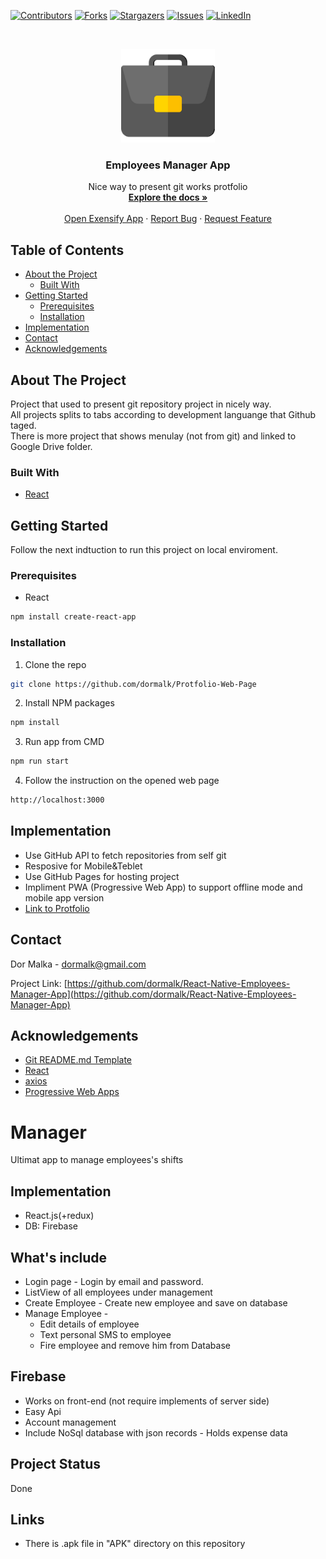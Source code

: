 <!--
*** Thanks for checking out this README Template. If you have a suggestion that would
*** make this better, please fork the repo and create a pull request or simply open
*** an issue with the tag "enhancement".
*** Thanks again! Now go create something AMAZING! :D
***
***
***
*** To avoid retyping too much info. Do a search and replace for the following:
*** github_username, repo, twitter_handle, email
-->





<!-- PROJECT SHIELDS -->
<!--
*** I'm using markdown "reference style" links for readability.
*** Reference links are enclosed in brackets [ ] instead of parentheses ( ).
*** See the bottom of this document for the declaration of the reference variables
*** for contributors-url, forks-url, etc. This is an optional, concise syntax you may use.
*** https://www.markdownguide.org/basic-syntax/#reference-style-links
-->
[![Contributors][contributors-shield]][contributors-url]
[![Forks][forks-shield]][forks-url]
[![Stargazers][stars-shield]][stars-url]
[![Issues][issues-shield]][issues-url]
[![LinkedIn][linkedin-shield]][linkedin-url]
<!--[![MIT License][license-shield]][license-url]-->



<!-- PROJECT LOGO -->
<br />
<p align="center">
  <a href="https://github.com/dormalk/React-Native-Employees-Manager-App">
    <img src="https://raw.githubusercontent.com/dormalk/Protfolio-Web-Page/master/public/icons/icon-192x192.png" alt="logo" width="150" height="150"/>
  </a>

  <h3 align="center">Employees Manager App</h3>

  <p align="center">
    Nice way to present git works protfolio
    <br />
    <a href="https://github.com/dormalk/React-Native-Employees-Manager-App"><strong>Explore the docs »</strong></a>
    <br />
    <br />
    <a href="https://goo.gl/iqtzZK" target="_blank">Open Exensify App</a>
    ·
    <a href="https://github.com/dormalk/React-Native-Employees-Manager-App/issues">Report Bug</a>
    ·
    <a href="https://github.com/dormalk/React-Native-Employees-Manager-App/issues">Request Feature</a>
  </p>
</p>



<!-- TABLE OF CONTENTS -->
## Table of Contents

* [About the Project](#about-the-project)
  * [Built With](#built-with)
* [Getting Started](#getting-started)
  * [Prerequisites](#prerequisites)
  * [Installation](#installation)
* [Implementation](#implementation)
* [Contact](#contact)
* [Acknowledgements](#acknowledgements)
<!--* [Contributing](#contributing)
* [Roadmap](#roadmap)
* [License](#license)-->



<!-- ABOUT THE PROJECT -->
## About The Project
  Project that used to present git repository project in nicely way.<br/>
  All projects splits to tabs according to development languange that Github taged. <br/>
  There is more project that shows menulay (not from git) and linked to Google Drive folder.
  
### Built With

  * [React](https://reactjs.org/)



<!-- GETTING STARTED -->
## Getting Started

Follow the next indtuction to run this project on local enviroment.
### Prerequisites

* React
```sh
npm install create-react-app
```

### Installation
 
1. Clone the repo
```sh
git clone https://github.com/dormalk/Protfolio-Web-Page
```
2. Install NPM packages
```sh
npm install
```
3. Run app from CMD
```sh
npm run start
```
4. Follow the instruction on the opened web page
```sh
http://localhost:3000
```

<!-- USAGE EXAMPLES -->
## Implementation
  - Use GitHub API to fetch repositories from self git
  - Resposive for Mobile&Teblet
  - Use GitHub Pages for hosting project
  - Impliment PWA (Progressive Web App) to support offline mode and mobile app version
  - <a href="http://bit.ly/dormalk-protfolio" target="_blank">Link to Protfolio</a>
<!--_For more examples, please refer to the [Documentation](https://example.com)_-->



<!-- ROADMAP -->
<!--## Roadmap

See the [open issues](https://github.com/dormalk/React-Native-Employees-Manager-App/issues) for a list of proposed features (and known issues).



CONTRIBUTING
## Contributing

Contributions are what make the open source community such an amazing place to be learn, inspire, and create. Any contributions you make are **greatly appreciated**.

1. Fork the Project
2. Create your Feature Branch (`git checkout -b feature/AmazingFeature`)
3. Commit your Changes (`git commit -m 'Add some AmazingFeature'`)
4. Push to the Branch (`git push origin feature/AmazingFeature`)
5. Open a Pull Request

-->

<!-- LICENSE
## License

Distributed under the MIT License. See `LICENSE` for more information.

-->

<!-- CONTACT -->
## Contact

Dor Malka - [dormalk@gmail.com](mailto:dormalk@gmail.com)

Project Link: [https://github.com/dormalk/React-Native-Employees-Manager-App](https://github.com/dormalk/React-Native-Employees-Manager-App)



<!-- ACKNOWLEDGEMENTS -->
## Acknowledgements

* [Git README.md Template](https://github.com/othneildrew/Best-README-Template)
* [React](https://reactjs.org/)
* [axios](https://github.com/axios/axios)
* [Progressive Web Apps](https://developers.google.com/web/progressive-web-apps)





<!-- MARKDOWN LINKS & IMAGES -->
<!-- https://www.markdownguide.org/basic-syntax/#reference-style-links -->
[contributors-shield]: https://img.shields.io/github/contributors/dormalk/React-Native-Employees-Manager-App.svg?style=flat-square
[contributors-url]: https://github.com/dormalk/React-Native-Employees-Manager-App/graphs/contributors
[forks-shield]: https://img.shields.io/github/forks/dormalk/React-Native-Employees-Manager-App.svg?style=flat-square
[forks-url]: https://github.com/dormalk/React-Native-Employees-Manager-App/network/members
[stars-shield]: https://img.shields.io/github/stars/dormalk/React-Native-Employees-Manager-App.svg?style=flat-square
[stars-url]: https://github.com/dormalk/React-Native-Employees-Manager-App/stargazers
[issues-shield]: https://img.shields.io/github/issues/dormalk/React-Native-Employees-Manager-App.svg?style=flat-square
[issues-url]: https://github.com/dormalk/React-Native-Employees-Manager-App/issues
[license-shield]: https://img.shields.io/github/license/dormalk/React-Native-Employees-Manager-App.svg?style=flat-square
[license-url]: https://github.com/dormalk/React-Native-Employees-Manager-App/blob/master/LICENSE.txt
[linkedin-shield]: https://img.shields.io/badge/-LinkedIn-black.svg?style=flat-square&logo=linkedin&colorB=555
[linkedin-url]: https://www.linkedin.com/in/dor-malka-444b94116/



# Manager
  Ultimat app to manage employees's shifts
## Implementation
  - React.js(+redux)
  - DB: Firebase
## What's include
  - Login page - Login by email and password.
  - ListView of all employees under management
  - Create Employee - Create new employee and save on database
  - Manage Employee -
    - Edit details of employee
    - Text personal SMS to employee
    - Fire employee and remove him from Database
## Firebase
  - Works on front-end (not require implements of server side)
  - Easy Api
  - Account management
  - Include NoSql database with json records - Holds expense data
## Project Status
  Done
## Links
  - There is .apk file in "APK" directory on this repository
